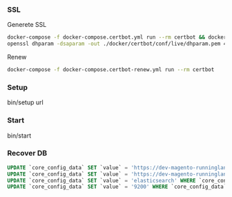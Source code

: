 ### SSL

Generete SSL
```bash
docker-compose -f docker-compose.certbot.yml run --rm certbot && docker rm -vf $(docker ps -aq)
openssl dhparam -dsaparam -out ./docker/certbot/conf/live/dhparam.pem 4096
```

Renew
```bash
docker-compose -f docker-compose.certbot-renew.yml run --rm certbot
```

### Setup
bin/setup url

### Start
bin/start

### Recover DB
```sql
UPDATE `core_config_data` SET `value` = 'https://dev-magento-runningland.castledigital.com.br/' WHERE `core_config_data`.`config_id` = 381;
UPDATE `core_config_data` SET `value` = 'https://dev-magento-runningland.castledigital.com.br/' WHERE `core_config_data`.`config_id` = 4;
UPDATE `core_config_data` SET `value` = 'elasticsearch' WHERE `core_config_data`.`config_id` = 1;
UPDATE `core_config_data` SET `value` = '9200' WHERE `core_config_data`.`config_id` = 2;
```
